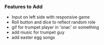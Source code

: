 ### Features to Add
- Input on left side with responsive game
- Roll button and dice to reflect random role
- gif for trumpet player in 'snac' or something
- add music for trumpet guy
- add easter egg songs
